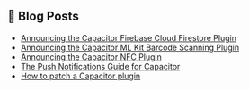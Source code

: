 <!--
# Capawesome

**Here are some ideas to get you started:**

🙋‍♀️ A short introduction - what is your organization all about?
🌈 Contribution guidelines - how can the community get involved?
👩‍💻 Useful resources - where can the community find your docs? Is there anything else the community should know?
🍿 Fun facts - what does your team eat for breakfast?
🧙 Remember, you can do mighty things with the power of [Markdown](https://docs.github.com/github/writing-on-github/getting-started-with-writing-and-formatting-on-github/basic-writing-and-formatting-syntax)
-->

## 📕  Blog Posts

<!-- BLOG-POST-LIST:START -->
- [Announcing the Capacitor Firebase Cloud Firestore Plugin](https://capawesome.io/blog/announcing-the-capacitor-firebase-cloud-firestore-plugin/)
- [Announcing the Capacitor ML Kit Barcode Scanning Plugin](https://capawesome.io/blog/announcing-the-capacitor-mlkit-barcode-scanner-plugin/)
- [Announcing the Capacitor NFC Plugin](https://capawesome.io/blog/announcing-the-capacitor-nfc-plugin/)
- [The Push Notifications Guide for Capacitor](https://capawesome.io/blog/the-push-notifications-guide-for-capacitor/)
- [How to patch a Capacitor plugin](https://capawesome.io/blog/how-to-patch-a-capacitor-plugin/)
<!-- BLOG-POST-LIST:END -->
